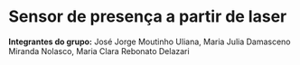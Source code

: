 # Sensor de presença a partir de laser

**Integrantes do grupo:** José Jorge Moutinho Uliana, Maria Julia Damasceno Miranda Nolasco, Maria Clara Rebonato Delazari